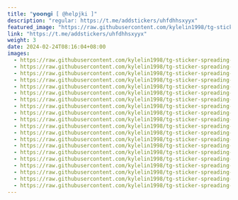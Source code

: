 ```yaml
---
title: "𝘆𝗼𝗼𝗻𝗴𝗶 [ @helpjki ]"
description: "regular: https://t.me/addstickers/uhfdhhsxyyx"
featured_image: "https://raw.githubusercontent.com/kylelin1998/tg-sticker-spreading-worldwide-images/main/img/636ad0f5-c4d8-48b5-9cf4-cc0dd3bf83ca.jpg"
link: "https://t.me/addstickers/uhfdhhsxyyx"
weight: 3
date: 2024-02-24T08:16:04+08:00
images:
  - https://raw.githubusercontent.com/kylelin1998/tg-sticker-spreading-worldwide-images/main/img/636ad0f5-c4d8-48b5-9cf4-cc0dd3bf83ca.jpg
  - https://raw.githubusercontent.com/kylelin1998/tg-sticker-spreading-worldwide-images/main/img/9ec155ad-0ef4-492e-aa06-43b3c9ac19b5.jpg
  - https://raw.githubusercontent.com/kylelin1998/tg-sticker-spreading-worldwide-images/main/img/36575bbe-3953-4a72-943a-1d7231cc8ca0.jpg
  - https://raw.githubusercontent.com/kylelin1998/tg-sticker-spreading-worldwide-images/main/img/60ee1286-72d0-4c6d-b6a6-20f9566561ec.jpg
  - https://raw.githubusercontent.com/kylelin1998/tg-sticker-spreading-worldwide-images/main/img/f19968a2-02ab-4ccd-8fa2-096f812d7154.jpg
  - https://raw.githubusercontent.com/kylelin1998/tg-sticker-spreading-worldwide-images/main/img/020fbf29-dcd4-477d-ac0f-be3bb839c847.jpg
  - https://raw.githubusercontent.com/kylelin1998/tg-sticker-spreading-worldwide-images/main/img/40d6d316-a7a5-414b-baf2-9911e8528a61.jpg
  - https://raw.githubusercontent.com/kylelin1998/tg-sticker-spreading-worldwide-images/main/img/694da4d9-a229-4226-9b45-91282ea76624.jpg
  - https://raw.githubusercontent.com/kylelin1998/tg-sticker-spreading-worldwide-images/main/img/10ffc3c1-ec87-475d-a53e-a02522f29290.jpg
  - https://raw.githubusercontent.com/kylelin1998/tg-sticker-spreading-worldwide-images/main/img/e1291272-9214-4d71-bc98-3cb906c9014c.jpg
  - https://raw.githubusercontent.com/kylelin1998/tg-sticker-spreading-worldwide-images/main/img/c9a074b7-d951-491c-b909-57d13510e5b6.jpg
  - https://raw.githubusercontent.com/kylelin1998/tg-sticker-spreading-worldwide-images/main/img/8e2fbe58-b175-4713-8fa0-ffe4454a4156.jpg
  - https://raw.githubusercontent.com/kylelin1998/tg-sticker-spreading-worldwide-images/main/img/94a2011e-5dfc-4d24-846f-1fd3e35bf130.jpg
  - https://raw.githubusercontent.com/kylelin1998/tg-sticker-spreading-worldwide-images/main/img/92b7e838-f70e-49b4-a494-e26047a78f7a.jpg
  - https://raw.githubusercontent.com/kylelin1998/tg-sticker-spreading-worldwide-images/main/img/f8898e0e-2ecd-4814-a179-9a7f6f329b73.jpg
  - https://raw.githubusercontent.com/kylelin1998/tg-sticker-spreading-worldwide-images/main/img/19705a3b-e5fe-4e55-b2f5-eecaa8e54f7b.jpg
  - https://raw.githubusercontent.com/kylelin1998/tg-sticker-spreading-worldwide-images/main/img/9989f5b0-ee2a-44ad-a41d-579c4cf3619e.jpg
  - https://raw.githubusercontent.com/kylelin1998/tg-sticker-spreading-worldwide-images/main/img/0c75567f-a907-4b49-a1c0-de70d8dd565b.jpg
  - https://raw.githubusercontent.com/kylelin1998/tg-sticker-spreading-worldwide-images/main/img/056ba162-dd52-4acf-9ac8-903f2f134ceb.jpg
  - https://raw.githubusercontent.com/kylelin1998/tg-sticker-spreading-worldwide-images/main/img/1ae67e5a-830b-449e-9af3-2b23f28a6ffb.jpg
---
```

